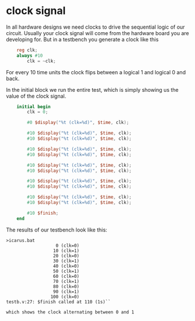 # clock signal

In all hardware designs we need clocks to drive the sequential logic of our circuit.  Usually your clock signal will come from the hardware board you are developing for.  But in a testbench you generate a clock like this

```verilog
    reg clk;
    always #10 
        clk = ~clk; 
```

For every 10 time units the clock flips between a logical 1 and logical 0 and back. 

In the initial block we run the entire test, which is simply showing us the value of the clock signal.

```verilog
    initial begin
        clk = 0;

        #0 $display("%t (clk=%d)", $time, clk);

        #10 $display("%t (clk=%d)", $time, clk);
        #10 $display("%t (clk=%d)", $time, clk);

        #10 $display("%t (clk=%d)", $time, clk);
        #10 $display("%t (clk=%d)", $time, clk);

        #10 $display("%t (clk=%d)", $time, clk);
        #10 $display("%t (clk=%d)", $time, clk);

        #10 $display("%t (clk=%d)", $time, clk);
        #10 $display("%t (clk=%d)", $time, clk);

        #10 $display("%t (clk=%d)", $time, clk);
        #10 $display("%t (clk=%d)", $time, clk);

        #10 $finish;
    end

```

The results of our testbench look like this: 

```
>icarus.bat
                   0 (clk=0)
                  10 (clk=1)
                  20 (clk=0)
                  30 (clk=1)
                  40 (clk=0)
                  50 (clk=1)
                  60 (clk=0)
                  70 (clk=1)
                  80 (clk=0)
                  90 (clk=1)
                 100 (clk=0)
testb.v:27: $finish called at 110 (1s)``

which shows the clock alternating between 0 and 1